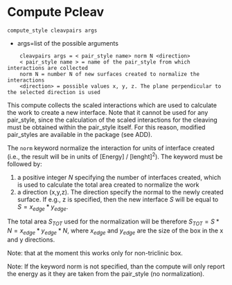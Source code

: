 # Compute Pcleav

```
compute_style cleavpairs args
```

- args=list of the possible arguments

```
    cleavpairs args = < pair_style name> norm N <direction>
    < pair_style name > = name of the pair_style from which interactions are collected
    norm N = number N of new surfaces created to normalize the interactions
    <direction> = possible values x, y, z. The plane perpendicular to the selected direction is used
```

This compute collects the scaled interactions which are used to calculate the work to create a new interface. Note that it cannot be used for any pair_style, since the calculation of the scaled interactions for the cleaving must be obtained within the pair_style itself. For this reason, modified pair_styles are available in the package (see ADD).

The `norm` keyword normalize the interaction for units of interface created (i.e., the result will be in units of [Energy] / [lenght]$^2$). The keyword must be followed by:

1. a positive integer $N$ specifying the number of interfaces created, which is used to calculate the total area created to normalize the work
2.  a direction (x,y,z). The direction specify the normal to the newly created surface. If e.g., z is specified, then the new interface $S$ will be equal to  $S = x_{edge} * y_{edge}$. 

The total area $S_{TOT}$ used for the normalization will be therefore $S_{TOT}=S*N=x_{edge} * y_{edge} * N$, where $x_{edge}$ and $y_{edge}$ are the size of the box in the x and y directions.

Note: that at the moment this works only for non-triclinic box.


Note: If the keyword norm is not specified, than the compute will only report the energy as it they are taken from the pair_style (no normalization). 
